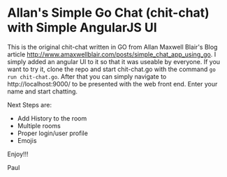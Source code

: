 # Allan's Simple Go Chat (chit-chat) with Simple AngularJS UI

This is the original chit-chat written in GO from Allan Maxwell Blair's Blog article http://www.amaxwellblair.com/posts/simple_chat_app_using_go.  I simply added an angular UI to it so that it was useable by everyone.  If you want to try it, clone the repo and start chit-chat.go with the command
`go run chit-chat.go`.  After that you can simply navigate to http://localhost:9000/ to be presented with the web front end.  Enter your name and start chatting.

Next Steps are:

* Add History to the room
* Multiple rooms
* Proper login/user profile
* Emojis

Enjoy!!!

Paul
